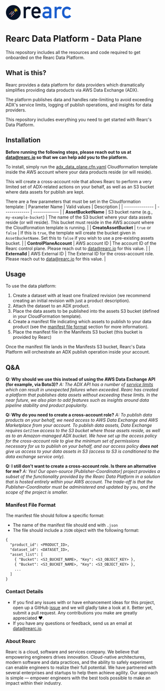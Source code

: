 <a href="https://www.rearc.io/data/">
    <img src="./rearc_logo_rgb.png" alt="Rearc Logo" title="Rearc Logo" height="52" />
</a>

# Rearc Data Platform - Data Plane
This repository includes all the resources and code required to get onboarded on the Rearc Data Platform.

## What is this?
Rearc provides a data platform for data providers which dramatically simplifies providing data products via AWS Data Exchange (ADX).

The platform publishes data and handles rate-limiting to avoid exceeding ADX's service limits, logging of publish operations, and insights for data providers.

This repository includes everything you need to get started with Rearc's Data Platform.

## Installation
**Before running the following steps, please reach out to us at [data@rearc.io](mailto:data@rearc.io) so that we can help add you to the platform.**

To install, simply run the [adx_data_plane.cfn.yaml](source/adx_data_plane.cfn.yaml) Cloudformation template inside the AWS account where your data products reside (or will reside).

This will create a cross-account role that allows Rearc to perform a very limited set of ADX-related actions on your behalf, as well as an S3 bucket where data assets for publish are kept.

There are a few parameters that must be set in the Cloudformation template:
| Parameter Name  | Valid values  | Description   |
| --------------- | ------------- | ------------- |
| **AssetBucketName** | S3 bucket name (e.g., `my-example-bucket`)  | The name of the S3 bucket where your data assets reside (or will reside). This bucket must reside in the AWS account where the Cloudformation template is running. |
| **CreateAssetBucket** | `true` or `false`  | If this is `true`, the template will create the bucket given in `AssetBucketName`. Set this to `false` if you wish to use a pre-existing assets bucket. |
| **ControlPlaneAccount** | AWS account ID | The account ID of the Rearc control plane. Please reach out to data@rearc.io for this value. |
| **ExternalId** | AWS External ID  | The External ID for the cross-account role. Please reach out to data@rearc.io for this value. |

## Usage
To use the data platform:
1. Create a dataset with at least one finalized revision (we recommend creating an initial revision with just a product description).
2. Attach the dataset to an ADX product.
3. Place the data assets to be published into the assets S3 bucket (defined in your CloudFormation template).
4. Create a manifest file indicating which assets to publish to your data product (see the [manifest file format](#-manifest-file-format) section for more information).
5. Place the manifest file in the Manifests S3 bucket (this bucket is provided by Rearc)

Once the manifest file lands in the Manifests S3 bucket, Rearc's Data Platform will orchestrate an ADX publish operation inside your account.

## Q&A
**Q: Why should we use this instead of using the AWS Data Exchange API (for example, via Boto3)?**
*A: The ADX API has a number of [service limits](https://docs.aws.amazon.com/data-exchange/latest/userguide/limits.html) which can result in unexpected failures when exceeded. Rearc has created a platform that publishes data assets without exceeding these limits. In the near future, we also plan to add features such as insights around data pipeline stability and product popularity.*

**Q: Why do you need to create a cross-account role?**
*A: To publish data products on your behalf, we need access to AWS Data Exchange and AWS Marketplace from your account. To publish data assets, Data Exchange requires `GetItem` access to the S3 bucket where those assets reside, as well as to an Amazon-managed ADX bucket. We have set up the access policy for the cross-account role to give the minimum set of permissions necessary for us to publish on your behalf, and our access policy **does not** give us access to your data assets in S3 (access to S3 is conditioned to the data exchange service only).*

**Q: I still don't want to create a cross-account role. Is there an alternative for me?**
*A: Yes! Our open-source [Publisher-Coordinator] project provides a subset of the functionality provided by the Rearc Data Platform in a solution that is hosted entirely within your AWS account. The trade-off is that the Publisher-Coordinator must be administered and updated by you, and the scope of the project is smaller.*

### Manifest File Format
The manifest file should follow a specific format:
- The name of the manifest file should end with `.json`
- The file should include a `JSON` object with the following format:
```
{
  "product_id": <PRODUCT_ID>,
  "dataset_id": <DATASET_ID>,
  "asset_list": [
    { "Bucket": <S3_BUCKET_NAME>, "Key": <S3_OBJECT_KEY> },
    { "Bucket": <S3_BUCKET_NAME>, "Key": <S3_OBJECT_KEY> },
    ...
  ]
}
```

### Contact Details
- If you find any issues with or have enhancement ideas for this project, open up a GitHub [issue](https://github.com/rearc-data/aws-data-exchange-provider-data-plane-configuration/issues) and we will gladly take a look at it. Better yet, submit a pull request. Any contributions you make are greatly appreciated :heart:.
- If you have any questions or feedback, send us an email at data@rearc.io.

### About Rearc
Rearc is a cloud, software and services company. We believe that empowering engineers drives innovation. Cloud-native architectures, modern software and data practices, and the ability to safely experiment can enable engineers to realize their full potential. We have partnered with several enterprises and startups to help them achieve agility. Our approach is simple — empower engineers with the best tools possible to make an impact within their industry.

